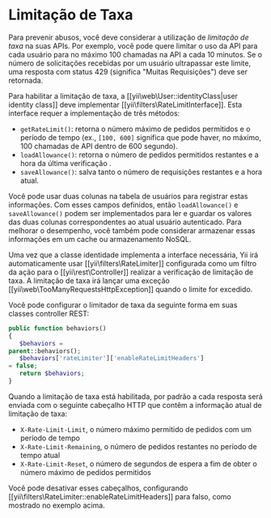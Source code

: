 Limitação de Taxa
=============


Para prevenir abusos, você deve
considerar a utilização de *limitação de taxa* na suas APIs. Por exemplo, você
pode quere limitar o uso da API para cada usuário para no máximo 100 chamadas
na API a cada 10 minutos. Se o número de solicitações recebidas por um usuário ultrapassar este limite, uma resposta com status 429 (significa "Muitas Requisições") deve ser retornada.

Para habilitar a limitação de taxa, a
[[yii\web\User::identityClass|user identity class]] deve implementar
[[yii\filters\RateLimitInterface]]. Esta
interface requer a implementação de três métodos:


* `getRateLimit()`: retorna o número
máximo de pedidos permitidos e o período de tempo (ex., `[100, 600]` significa
que pode haver, no máximo, 100 chamadas de API dentro de 600 segundo).
* `loadAllowance()`: retorna o número de
pedidos permitidos restantes  e a hora da última verificação .
* `saveAllowance()`: salva tanto o número de
requisições restantes e a hora atual.

Você pode usar duas colunas na tabela
de usuários para registrar estas informações. Com esses campos definidos, então
`loadAllowance()` e `saveAllowance()` podem ser implementados para ler e
guardar os valores das duas colunas correspondentes ao atual usuário autenticado.
Para melhorar o desempenho, você também pode considerar armazenar essas
informações em um cache ou armazenamento NoSQL.

Uma vez que a classe identidade
implementa a interface necessária, Yii irá automaticamente usar [[yii\filters\RateLimiter]]
configurada como um filtro da ação para o [[yii\rest\Controller]] realizar a
verificação de limitação de taxa. A limitação de taxa irá lançar uma exceção [[yii\web\TooManyRequestsHttpException]] quando o
limite for excedido.

Você pode configurar o limitador de
taxa da seguinte forma em suas classes controller REST:


```php
public function behaviors()
{
   $behaviors =
parent::behaviors();
   $behaviors['rateLimiter']['enableRateLimitHeaders']
= false;
   return $behaviors;
}
```

Quando a limitação de taxa está
habilitada, por padrão a cada resposta será enviada com o seguinte cabeçalho
HTTP que contêm a informação atual de limitação de taxa:

* `X-Rate-Limit-Limit`, o número
máximo permitido de pedidos com um período de tempo
* `X-Rate-Limit-Remaining`, o número de
pedidos restantes no período de tempo atual
* `X-Rate-Limit-Reset`, o número de segundos
de espera a fim de obter o número máximo de pedidos permitidos

Você pode desativar esses cabeçalhos,
configurando [[yii\filters\RateLimiter::enableRateLimitHeaders]] para falso,
como mostrado no exemplo acima.
 

